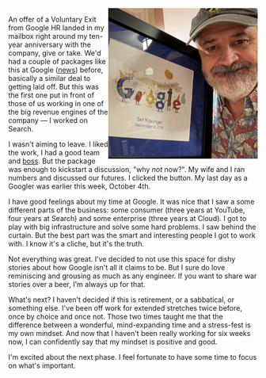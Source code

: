 <!--
.. title: Leaving Google
.. slug: leaving-google
.. date: 2025-10-09 22:00:00 UTC-07:00
.. tags: Life,Technology
.. type: text
-->

<img style="float:right" class="postimage" src="/f/google-10year.jpeg" alt="Sef holding a framed certificate, Google ten years of service." width=60%>

An offer of a Voluntary Exit from Google HR landed in my mailbox right around my
ten-year anniversary with the company, give or take. We'd had a couple of
packages like this at Google ([news][]) before, basically a similar deal to
getting laid off. But this was the first one put in front of those of us working
in one of the big revenue engines of the company &mdash; I worked on Search.

I wasn't aiming to leave. I liked the work, I had a good team and [boss][]. But
the package was enough to kickstart a discussion, "why _not_ now?". My wife and
I ran numbers and discussed our futures. I clicked the button. My last day as a
Googler was earlier this week, October 4th.

I have good feelings about my time at Google. It was nice that I saw a some
different parts of the business: some consumer (three years at YouTube, four
years at Search) and some enterprise (three years at Cloud). I got to play with
big infrastructure and solve some hard problems. I saw behind the curtain. But
the best part was the smart and interesting people I got to work with. I know
it's a cliche, but it's the truth.

Not everything was great. I've decided to not use this space for dishy stories
about how Google isn't all it claims to be. But I sure do love reminiscing and
grousing as much as any engineer. If you want to share war stories over a beer,
I'm always up for that.

What's next? I haven't decided if this is retirement, or a sabbatical, or
something else. I've been off work for extended stretches twice before, once by
choice and once not. Those two times taught me that the difference between a
wonderful, mind-expanding time and a stress-fest is my own mindset. And now
that I haven't been really working for six weeks now, I can confidently say
that my mindset is positive and good.

I'm excited about the next phase. I feel fortunate to have some time to focus on
what's important.

[news]: https://9to5google.com/2025/01/30/pixel-android-voluntary-exit-employees/
[boss]: https://www.linkedin.com/in/michaelwinton/